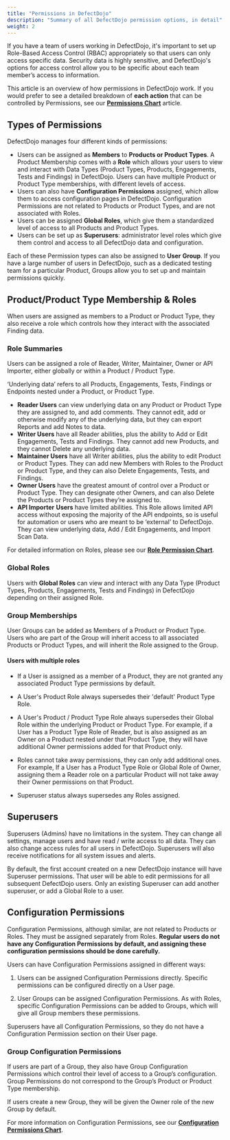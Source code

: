 ```yaml
---
title: "Permissions in DefectDojo"
description: "Summary of all DefectDojo permission options, in detail"
weight: 2
---
```


If you have a team of users working in DefectDojo, it's important to set up Role\-Based Access Control (RBAC) appropriately so that users can only access specific data. Security data is highly sensitive, and DefectDojo's options for access control allow you to be specific about each team member’s access to information.

This article is an overview of how permissions in DefectDojo work.  If you would prefer to see a detailed breakdown of **each action** that can be controlled by Permissions, see our **[Permissions Chart](../user_permission_chart/)** article.

## Types of Permissions

DefectDojo manages four different kinds of permissions:

* Users can be assigned as **Members** to **Products or Product Types**. A Product Membership comes with a **Role** which allows your users to view and interact with Data Types (Product Types, Products, Engagements, Tests and Findings) in DefectDojo. Users can have multiple Product or Product Type memberships, with different levels of access.
​
* Users can also have **Configuration Permissions** assigned, which allow them to access configuration pages in DefectDojo. Configuration Permissions are not related to Products or Product Types, and are not associated with Roles.
​
* Users can be assigned **Global Roles**, which give them a standardized level of access to all Products and Product Types.
​
* Users can be set up as **Superusers**: administrator level roles which give them control and access to all DefectDojo data and configuration.

Each of these Permission types can also be assigned to **User** **Group**. If you have a large number of users in DefectDojo, such as a dedicated testing team for a particular Product, Groups allow you to set up and maintain permissions quickly.

## Product/Product Type Membership \& Roles

When users are assigned as members to a Product or Product Type, they also receive a role which controls how they interact with the associated Finding data.

### Role Summaries

Users can be assigned a role of Reader, Writer, Maintainer, Owner or API Importer, either globally or within a Product / Product Type.

‘Underlying data’ refers to all Products, Engagements, Tests, Findings or Endpoints nested under a Product, or Product Type.

* **Reader Users** can view underlying data on any Product or Product Type they are assigned to, and add comments. They cannot edit, add or otherwise modify any of the underlying data, but they can export Reports and add Notes to data.
​
* **Writer Users** have all Reader abilities, plus the ability to Add or Edit Engagements, Tests and Findings. They cannot add new Products, and they cannot Delete any underlying data.
​
* **Maintainer Users** have all Writer abilities, plus the ability to edit Product or Product Types. They can add new Members with Roles to the Product or Product Type, and they can also Delete Engagements, Tests, and Findings.
​
* **Owner Users** have the greatest amount of control over a Product or Product Type. They can designate other Owners, and can also Delete the Products or Product Types they’re assigned to.
​
* **API Importer** **Users** have limited abilities. This Role allows limited API access without exposing the majority of the API endpoints, so is useful for automation or users who are meant to be ‘external’ to DefectDojo. They can view underlying data, Add / Edit Engagements, and Import Scan Data.

For detailed information on Roles, please see our **[Role Permission Chart](../user_permission_chart/)**.

### Global Roles

Users with **Global Roles** can view and interact with any Data Type (Product Types, Products, Engagements, Tests and Findings) in DefectDojo depending on their assigned Role.

### Group Memberships

User Groups can be added as Members of a Product or Product Type. Users who are part of the Group will inherit access to all associated Products or Product Types, and will inherit the Role assigned to the Group.

#### Users with multiple roles

* If a User is assigned as a member of a Product, they are not granted any associated Product Type permissions by default.

* A User's Product Role always supersedes their 'default' Product Type Role.
​
* A User's Product / Product Type Role always supersedes their Global Role within the underlying Product or Product Type. For example, if a User has a Product Type Role of Reader, but is also assigned as an Owner on a Product nested under that Product Type, they will have additional Owner permissions added for that Product only.
​
* Roles cannot take away permissions, they can only add additional ones. For example, If a User has a Product Type Role or Global Role of Owner, assigning them a Reader role on a particular Product will not take away their Owner permissions on that Product.
​
* Superuser status always supersedes any Roles assigned.

## Superusers

Superusers (Admins) have no limitations in the system. They can change all settings, manage users and have read / write access to all data. They can also change access rules for all users in DefectDojo. Superusers will also receive notifications for all system issues and alerts.

By default, the first account created on a new DefectDojo instance will have Superuser permissions. That user will be able to edit permissions for all subsequent DefectDojo users. Only an existing Superuser can add another superuser, or add a Global Role to a user.

## Configuration Permissions

Configuration Permissions, although similar, are not related to Products or Roles. They must be assigned separately from Roles. **Regular** **users do not have any Configuration Permissions by default, and assigning these configuration permissions should be done carefully.**

Users can have Configuration Permissions assigned in different ways:

1. Users can be assigned Configuration Permissions directly. Specific permissions can be configured directly on a User page.

2. User Groups can be assigned Configuration Permissions. As with Roles, specific Configuration Permissions can be added to Groups, which will give all Group members these permissions.

Superusers have all Configuration Permissions, so they do not have a Configuration Permission section on their User page.

### Group Configuration Permissions

If users are part of a Group, they also have Group Configuration Permissions which control their level of access to a Group’s configuration. Group Permissions do not correspond to the Group’s Product or Product Type membership.

If users create a new Group, they will be given the Owner role of the new Group by default.

For more information on Configuration Permissions, see our **[Configuration Permissions Chart](../user_permission_chart/#configuration-permission-chart)**.
